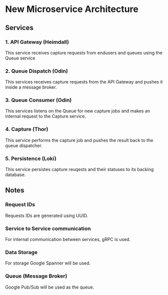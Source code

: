 # New Microservice Architecture

## Services

### 1. API Gateway (Heimdall)
This service receives capture requests from endusers and queues using the Queue service

### 2. Queue Dispatch (Odin)
This services receives capture requests from the API Gateway and pushes it inside a message broker.

### 3. Queue Consumer (Odin)
This services listens on the Queue for new capture jobs and makes an internal request to the Capture service.

### 4. Capture (Thor)
This service performs the capture job and pushes the result back to the queue dispatcher.

### 5. Persistence (Loki)
This service persistes capture reuqests and their statuses to its backing database.


## Notes

### Request IDs
Requests IDs are generated using UUID.

### Service to Service communication
For internal communication between services, gRPC is used.

### Data Storage
For storage Google Spanner will be used.

### Queue (Message Broker)
Google Pub/Sub will be used as the queue.